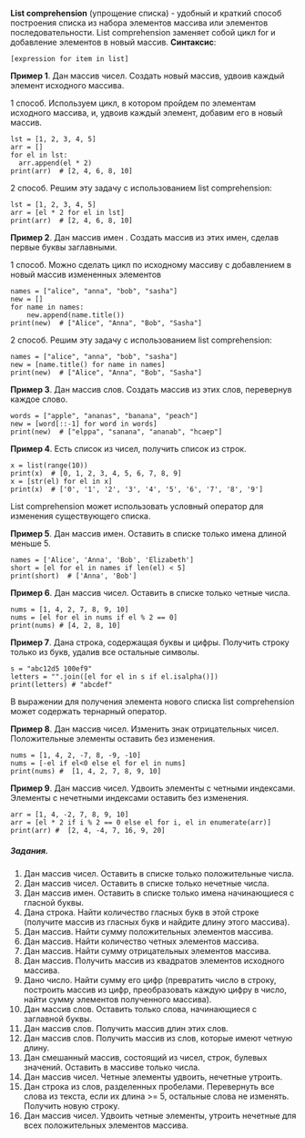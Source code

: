 **List comprehension** (упрощение списка) -  удобный и краткий способ построения списка из набора элементов массива или элементов последовательности.
List comprehension заменяет собой цикл for и добавление элементов в новый массив.
**Синтаксис**:
```
[expression for item in list]
```

**Пример 1**. Дан массив чисел. Создать новый массив, удвоив каждый элемент исходного массива.

1 способ. Используем цикл, в котором пройдем по элементам исходного массива, и, удвоив каждый элемент, добавим его в новый массив.
```
lst = [1, 2, 3, 4, 5]
arr = []
for el in lst:
  arr.append(el * 2)
print(arr)  # [2, 4, 6, 8, 10]
```
2 способ. Решим эту задачу с использованием list comprehension:
```
lst = [1, 2, 3, 4, 5]
arr = [el * 2 for el in lst]
print(arr)  # [2, 4, 6, 8, 10]
```
**Пример 2**. Дан массив имен . Создать массив из этих имен, сделав первые буквы заглавными.

1 способ. Можно сделать цикл по исходному массиву с добавлением в новый массив измененных элементов
```
names = ["alice", "anna", "bob", "sasha"]
new = []
for name in names:
    new.append(name.title())
print(new)  # ["Alice", "Anna", "Bob", "Sasha"]
```
2 способ. Решим эту задачу с использованием list comprehension:
```
names = ["alice", "anna", "bob", "sasha"]
new = [name.title() for name in names]
print(new)  # ["Alice", "Anna", "Bob", "Sasha"]
```
**Пример 3**. Дан массив слов. Создать массив из этих слов, перевернув каждое слово.
```
words = ["apple", "ananas", "banana", "peach"]
new = [word[::-1] for word in words]
print(new)  # ["elppa", "sanana", "ananab", "hcaep"]
```
**Пример 4**. Есть список из чисел, получить список из строк.
```
x = list(range(10))
print(x)  # [0, 1, 2, 3, 4, 5, 6, 7, 8, 9]
x = [str(el) for el in x] 
print(x)  # ['0', '1', '2', '3', '4', '5', '6', '7', '8', '9']
```
List comprehension может использовать условный оператор для изменения существующего списка. 

**Пример 5**. Дан массив имен. Оставить в списке только имена длиной меньше 5.
```
names = ['Alice', 'Anna', 'Bob', 'Elizabeth']
short = [el for el in names if len(el) < 5]
print(short)  # ['Anna', 'Bob']
```
**Пример 6**. Дан массив чисел. Оставить в списке только четные числа.
```
nums = [1, 4, 2, 7, 8, 9, 10]
nums = [el for el in nums if el % 2 == 0]
print(nums) # [4, 2, 8, 10]
```
**Пример 7**. Дана строка, содержащая буквы и цифры. Получить строку только из букв, удалив все остальные символы.
```
s = "abc12d5 100ef9"
letters = "".join([el for el in s if el.isalpha()])
print(letters) # "abcdef"
```
В выражении для получения элемента нового списка list comprehension может содержать тернарный оператор.

**Пример 8**. Дан массив чисел. Изменить знак отрицательных чисел. Положительные элементы оставить без изменения.
```
nums = [1, 4, 2, -7, 8, -9, -10]
nums = [-el if el<0 else el for el in nums]
print(nums) #  [1, 4, 2, 7, 8, 9, 10]
```
**Пример 9**. Дан массив чисел. Удвоить элементы с четными индексами. Элементы с нечетными индексами оставить без изменения.
```
arr = [1, 4, -2, 7, 8, 9, 10]
arr = [el * 2 if i % 2 == 0 else el for i, el in enumerate(arr)]
print(arr) #  [2, 4, -4, 7, 16, 9, 20]
```

##### Задания.
1. Дан массив чисел. Оставить в списке только положительные числа.
1. Дан массив чисел. Оставить в списке только нечетные числа.
1. Дан массив имен. Оставить в списке только имена начинающиеся с гласной буквы.
1. Дана строка. Найти количество гласных букв в этой строке (получите массив из гласных букв и найдите длину этого массива).
1. Дан массив. Найти сумму положительных элементов массива.
1. Дан массив. Найти количество четных элементов массива.
1. Дан массив. Найти сумму отрицательных элементов массива.
1. Дан массив. Получить массив из квадратов элементов исходного массива.
1. Дано число. Найти сумму его цифр (превратить число в строку, построить массив из цифр, преобразовать каждую цифру в число, найти сумму элементов полученного массива).
1. Дан массив слов. Оставить только слова, начинающиеся с заглавной буквы.
1. Дан массив слов. Получить массив длин этих слов.
1. Дан массив слов. Получить массив из слов, которые имеют четную длину.
1. Дан смешанный массив, состоящий из чисел, строк, булевых значений. Оставить в массиве только числа.
1. Дан массив чисел. Четные элементы удвоить, нечетные утроить.
1. Дан строка из слов, разделенных пробелами. Перевернуть все слова из текста, если их длина >= 5, остальные слова не изменять. Получить новую строку.
1. Дан массив чисел. Удвоить четные элементы, утроить нечетные для всех положительных элементов массива.


